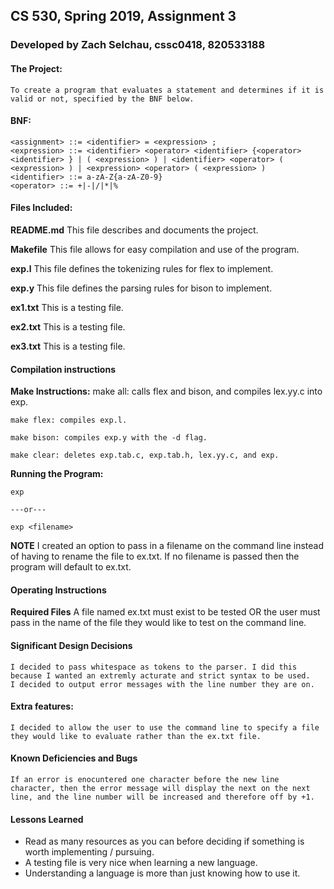 <!---------------------------------------------
Name: Zach Selchau, cssc0418, Red id: 820533188
Project: CS 530 Assignment 3
File: README.md
Description: Describes and documents project.
---------------------------------------------->

## CS 530, Spring 2019, Assignment 3
### Developed by Zach Selchau, cssc0418, 820533188

#### The Project:
    To create a program that evaluates a statement and determines if it is valid or not, specified by the BNF below.

#### BNF:
    <assignment> ::= <identifier> = <expression> ; 
    <expression> ::= <identifier> <operator> <identifier> {<operator> <identifier> } | ( <expression> ) | <identifier> <operator> ( <expression> ) | <expression> <operator> ( <expression> )
    <identifier> ::= a-zA-Z{a-zA-Z0-9}
    <operator> ::= +|-|/|*|%

#### Files Included:
**README.md**
    This file describes and documents the project.

**Makefile**
    This file allows for easy compilation and use of the program.

**exp.l**
    This file defines the tokenizing rules for flex to implement.

**exp.y**
    This file defines the parsing rules for bison to implement.

**ex1.txt**
    This is a testing file.

**ex2.txt**
    This is a testing file.

**ex3.txt**
    This is a testing file.

#### Compilation instructions
**Make Instructions:**
    make all: calls flex and bison, and compiles lex.yy.c into exp.

    make flex: compiles exp.l.

    make bison: compiles exp.y with the -d flag.

    make clear: deletes exp.tab.c, exp.tab.h, lex.yy.c, and exp.

**Running the Program:**

    exp

    ---or---
    
    exp <filename>

**NOTE**
    I created an option to pass in a filename on the command line instead of having to rename the file to ex.txt. 
    If no filename is passed then the program will default to ex.txt.

#### Operating Instructions
**Required Files**
    A file named ex.txt must exist to be tested OR the user must pass in the name of the file they would like to test on the command line.

#### Significant Design Decisions
    I decided to pass whitespace as tokens to the parser. I did this because I wanted an extremly acturate and strict syntax to be used.
    I decided to output error messages with the line number they are on.

#### Extra features:
    I decided to allow the user to use the command line to specify a file they would like to evaluate rather than the ex.txt file.

#### Known Deficiencies and Bugs
    If an error is enocuntered one character before the new line character, then the error message will display the next on the next line, and the line number will be increased and therefore off by +1.

#### Lessons Learned
*   Read as many resources as you can before deciding if something is worth implementing / pursuing.
*   A testing file is very nice when learning a new language.
*   Understanding a language is more than just knowing how to use it.